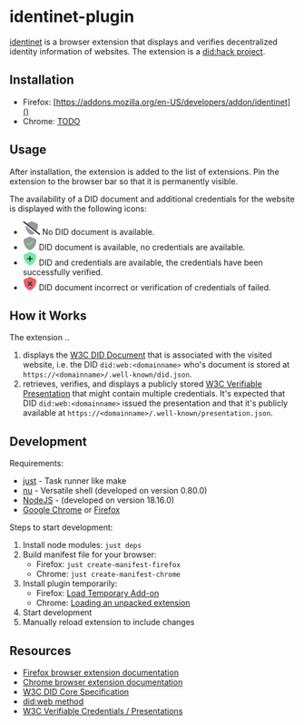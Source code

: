 # identinet-plugin

[identinet](https://github.com/identinet/identinet-plugin) is a browser
extension that displays and verifies decentralized identity information of
websites. The extension is a [did:hack project](https://didhack.xyz/).

## Installation

- Firefox: [https://addons.mozilla.org/en-US/developers/addon/identinet]()
- Chrome: [TODO]()

## Usage

After installation, the extension is added to the list of extensions. Pin the
extension to the browser bar so that it is permanently visible.

The availability of a DID document and additional credentials for the website is
displayed with the following icons:

- ![](./icons/shield-slash.svg) No DID document is available.
- ![](./icons/shield-check.svg) DID document is available, no credentials are
  available.
- ![](./icons/shield-plus.svg) DID and credentials are available, the
  credentials have been successfully verified.
- ![](./icons/shield-xmark.svg) DID document incorrect or verification of
  credentials of failed.

## How it Works

The extension ..

1. displays the [W3C DID Document](https://w3c.github.io/did-core/) that is
   associated with the visited website, i.e. the DID `did:web:<domainname>`
   who's document is stored at `https://<domainname>/.well-known/did.json`.
2. retrieves, verifies, and displays a publicly stored
   [W3C Verifiable Presentation](https://www.w3.org/TR/vc-data-model-1.1/#presentations-0)
   that might contain multiple credentials. It's expected that DID
   `did:web:<domainname>` issued the presentation and that it's publicly
   available at `https://<domainname>/.well-known/presentation.json`.

## Development

Requirements:

- [just](https://just.systems/) - Task runner like make
- [nu](https://nushell.sh/) - Versatile shell (developed on version 0.80.0)
- [NodeJS](https://nodejs.org/) - (developed on version 18.16.0)
- [Google Chrome](https://www.google.com/chrome/index.html) or
  [Firefox](https://www.mozilla.org/en-US/firefox/)

Steps to start development:

1. Install node modules: `just deps`
2. Build manifest file for your browser:
   - Firefox: `just create-manifest-firefox`
   - Chrome: `just create-manifest-chrome`
3. Install plugin temporarily:
   - Firefox:
     [Load Temporary Add-on](https://developer.mozilla.org/en-US/docs/Mozilla/Add-ons/WebExtensions/Your_first_WebExtension#installing)
   - Chrome:
     [Loading an unpacked extension](https://developer.chrome.com/docs/extensions/mv3/getstarted/development-basics/#load-unpacked)
4. Start development
5. Manually reload extension to include changes

## Resources

- [Firefox browser extension documentation](https://developer.mozilla.org/en-US/docs/Mozilla/Add-ons/WebExtensions)
- [Chrome browser extension documentation](https://developer.chrome.com/docs/extensions/mv3/getstarted/)
- [W3C DID Core Specification](https://w3c.github.io/did-core/)
- [did:web method](https://w3c-ccg.github.io/did-method-web/)
- [W3C Verifiable Credentials / Presentations](https://www.w3.org/TR/vc-data-model-1.1/)
